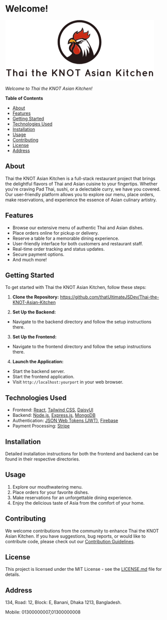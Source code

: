 # Welcome!

![Thai the KNOT Asian Kitchen](/src/assets/readme.png)

*Welcome to Thai the KNOT Asian Kitchen!*



**Table of Contents**
- [About](#about)
- [Features](#features)
- [Getting Started](#getting-started)
- [Technologies Used](#technologies-used)
- [Installation](#installation)
- [Usage](#usage)
- [Contributing](#contributing)
- [License](#license)
- [Address](#address)


## About

Thai the KNOT Asian Kitchen is a full-stack restaurant project that brings the delightful flavors of Thai and Asian cuisine to your fingertips. Whether you're craving Pad Thai, sushi, or a delectable curry, we have you covered. Our user-friendly platform allows you to explore our menu, place orders, make reservations, and experience the essence of Asian culinary artistry.

## Features

- Browse our extensive menu of authentic Thai and Asian dishes.
- Place orders online for pickup or delivery.
- Reserve a table for a memorable dining experience.
- User-friendly interface for both customers and restaurant staff.
- Real-time order tracking and status updates.
- Secure payment options.
- And much more!

## Getting Started

To get started with Thai the KNOT Asian Kitchen, follow these steps:

1. **Clone the Repository:**
https://github.com/thatUltimateJSDev/Thai-the-KNOT-Asian-Kitchen


2. **Set Up the Backend:**
- Navigate to the backend directory and follow the setup instructions there.

3. **Set Up the Frontend:**
- Navigate to the frontend directory and follow the setup instructions there.

4. **Launch the Application:**
- Start the backend server.
- Start the frontend application.
- Visit `http://localhost:yourport` in your web browser.

## Technologies Used

- Frontend: [React](https://reactjs.org/), [Tailwind CSS](https://tailwindcss.com/), [DaisyUI](https://daisyui.com/)
- Backend: [Node.js](https://nodejs.org/), [Express.js](https://expressjs.com/), [MongoDB](https://www.mongodb.com/)
- Authentication: [JSON Web Tokens (JWT)](https://jwt.io/), [Firebase](https://firebase.google.com/)
- Payment Processing: [Stripe](https://stripe.com/)

## Installation

Detailed installation instructions for both the frontend and backend can be found in their respective directories.

## Usage

1. Explore our mouthwatering menu.
2. Place orders for your favorite dishes.
3. Make reservations for an unforgettable dining experience.
4. Enjoy the delicious taste of Asia from the comfort of your home.

## Contributing

We welcome contributions from the community to enhance Thai the KNOT Asian Kitchen. If you have suggestions, bug reports, or would like to contribute code, please check out our [Contribution Guidelines](CONTRIBUTING.md).

## License

This project is licensed under the MIT License - see the [LICENSE.md](LICENSE.md) file for details.


## Address

134, Road: 12, Block: E, Banani, Dhaka 1213, Bangladesh. 

Mobile: 01300000007,01300000008


